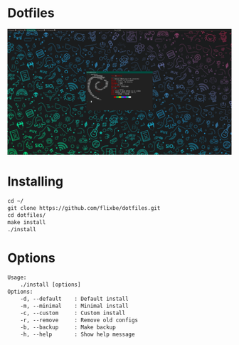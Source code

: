 # Dotfiles
![screenshot](/screenshots/screenshot.png)

# Installing
```
cd ~/
git clone https://github.com/flixbe/dotfiles.git
cd dotfiles/
make install
./install
```

# Options
```
Usage: 
    ./install [options]
Options:
    -d, --default    : Default install
    -m, --minimal    : Minimal install
    -c, --custom     : Custom install
    -r, --remove     : Remove old configs
    -b, --backup     : Make backup
    -h, --help       : Show help message
```